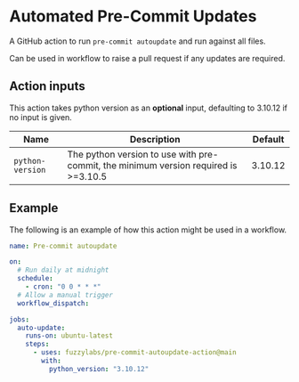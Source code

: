 # Automated Pre-Commit Updates

A GitHub action to run `pre-commit autoupdate` and run against all files.

Can be used in workflow to raise a pull request if any updates are required.

## Action inputs

This action takes python version as an **optional** input, defaulting to 3.10.12 if no input is given.

| Name | Description                                                                         | Default |
| --- |-------------------------------------------------------------------------------------| --- |
| `python-version` | The python version to use with pre-commit, the minimum version required is >=3.10.5 | 3.10.12 |

## Example

The following is an example of how this action might be used in a workflow.

```yaml
name: Pre-commit autoupdate

on: 
  # Run daily at midnight
  schedule:
    - cron: "0 0 * * *"
  # Allow a manual trigger
  workflow_dispatch:

jobs:
  auto-update:
    runs-on: ubuntu-latest
    steps:
      - uses: fuzzylabs/pre-commit-autoupdate-action@main
        with:
          python_version: "3.10.12"
```
